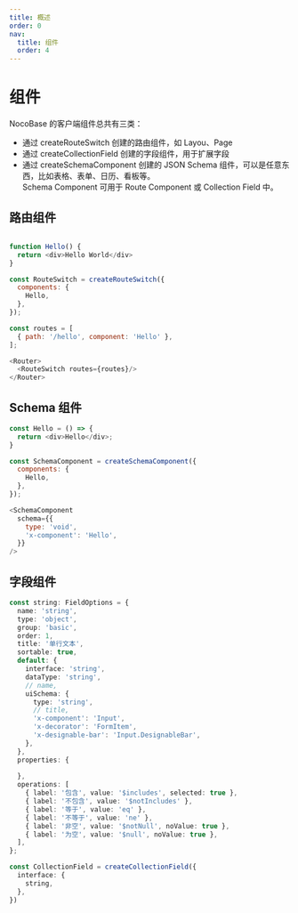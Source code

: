 ```yaml
---
title: 概述
order: 0
nav:
  title: 组件
  order: 4
---
```


# 组件

NocoBase 的客户端组件总共有三类：

- 通过 createRouteSwitch 创建的路由组件，如 Layou、Page
- 通过 createCollectionField 创建的字段组件，用于扩展字段
- 通过 createSchemaComponent 创建的 JSON Schema 组件，可以是任意东西，比如表格、表单、日历、看板等。  
  Schema Component 可用于 Route Component 或 Collection Field 中。

## 路由组件

```js

function Hello() {
  return <div>Hello World</div>
}

const RouteSwitch = createRouteSwitch({
  components: {
    Hello,
  },
});

const routes = [
  { path: '/hello', component: 'Hello' },
];

<Router>
  <RouteSwitch routes={routes}/>
</Router>
```

## Schema 组件

```js
const Hello = () => {
  return <div>Hello</div>;
}

const SchemaComponent = createSchemaComponent({
  components: {
    Hello,
  },
});

<SchemaComponent
  schema={{
    type: 'void',
    'x-component': 'Hello',
  }}
/>
```

## 字段组件

```ts
const string: FieldOptions = {
  name: 'string',
  type: 'object',
  group: 'basic',
  order: 1,
  title: '单行文本',
  sortable: true,
  default: {
    interface: 'string',
    dataType: 'string',
    // name,
    uiSchema: {
      type: 'string',
      // title,
      'x-component': 'Input',
      'x-decorator': 'FormItem',
      'x-designable-bar': 'Input.DesignableBar',
    },
  },
  properties: {
    
  },
  operations: [
    { label: '包含', value: '$includes', selected: true },
    { label: '不包含', value: '$notIncludes' },
    { label: '等于', value: 'eq' },
    { label: '不等于', value: 'ne' },
    { label: '非空', value: '$notNull', noValue: true },
    { label: '为空', value: '$null', noValue: true },
  ],
};

const CollectionField = createCollectionField({
  interface: {
    string,
  },
})
```
